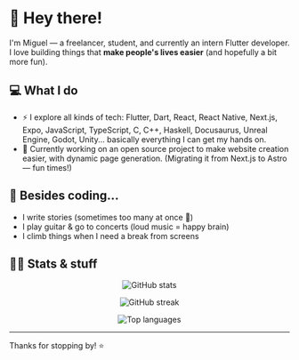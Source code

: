 # 👋 Hey there!

I'm Miguel — a freelancer, student, and currently an intern Flutter developer.  
I love building things that **make people's lives easier** (and hopefully a bit more fun).

## 💻 What I do

- ⚡️ I explore all kinds of tech: Flutter, Dart, React, React Native, Next.js, Expo, JavaScript, TypeScript, C, C++, Haskell, Docusaurus, Unreal Engine, Godot, Unity... basically everything I can get my hands on.
- 🚀 Currently working on an open source project to make website creation easier, with dynamic page generation. (Migrating it from Next.js to Astro — fun times!)

## 🎸 Besides coding...

- I write stories (sometimes too many at once 👀)
- I play guitar & go to concerts (loud music = happy brain)
- I climb things when I need a break from screens

## 🧑‍💻 Stats & stuff

<p align="center">
  <img src="https://github-readme-stats.vercel.app/api?username=Multyp&show_icons=true&theme=radical" alt="GitHub stats" />
</p>

<p align="center">
  <img src="https://streak-stats.demolab.com/?user=Multyp&theme=radical" alt="GitHub streak" />
</p>

<p align="center">
  <img src="https://github-readme-stats.vercel.app/api/top-langs/?username=Multyp&layout=compact&theme=radical" alt="Top languages" />
</p>

---

Thanks for stopping by! ⭐
